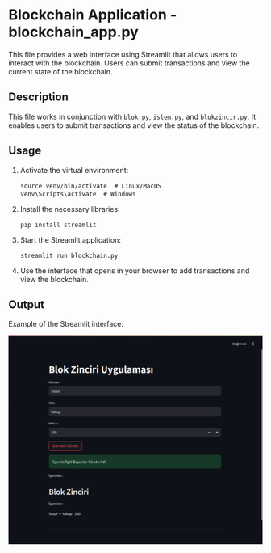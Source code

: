 # Blockchain Application - blockchain_app.py

This file provides a web interface using Streamlit that allows users to interact with the blockchain. Users can submit transactions and view the current state of the blockchain.

## Description

This file works in conjunction with `blok.py`, `islem.py`, and `blokzincir.py`. It enables users to submit transactions and view the status of the blockchain.

## Usage

1. Activate the virtual environment:
    ```
    source venv/bin/activate  # Linux/MacOS
    venv\Scripts\activate  # Windows
    ```

2. Install the necessary libraries:
    ```
    pip install streamlit
    ```

3. Start the Streamlit application:
    ```
    streamlit run blockchain.py
    ```

4. Use the interface that opens in your browser to add transactions and view the blockchain.

## Output

Example of the Streamlit interface:

![Blockchain Application](img/img3.png)
